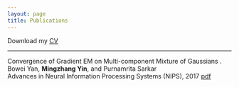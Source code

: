 ```yaml
---
layout: page
title: Publications
---
```


Download my [CV](https://mingzhang-yin.github.io/assets/pdfs/CV_MingzhangYin.pdf)

___


Convergence of Gradient EM on Multi-component Mixture of Gaussians .
 <br> <span style="font-size:14px"> Bowei Yan, **Mingzhang Yin**, and Purnamrita Sarkar  <br>
Advances in Neural Information Processing Systems (NIPS), 2017 </span> [pdf](https://papers.nips.cc/paper/7271-convergence-of-gradient-em-on-multi-component-mixture-of-gaussians) 



  

